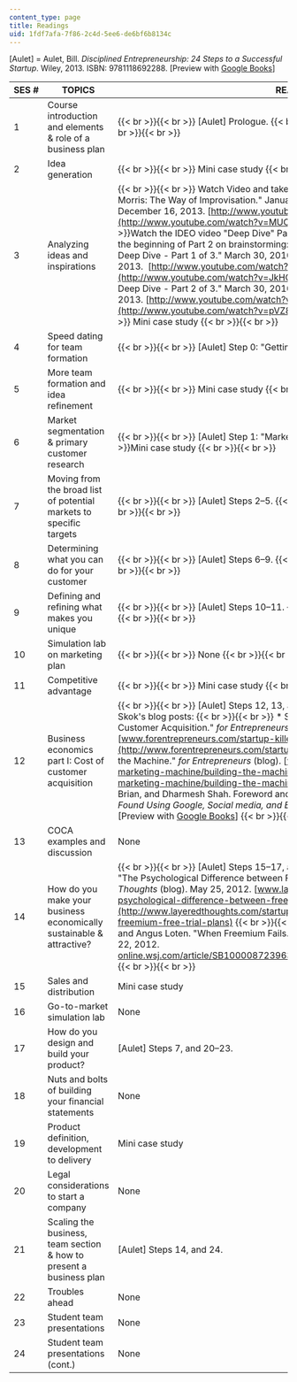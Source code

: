 ```yaml
---
content_type: page
title: Readings
uid: 1fdf7afa-7f86-2c4d-5ee6-de6bf6b8134c
---
```


\[Aulet\] = Aulet, Bill. _Disciplined Entrepreneurship: 24 Steps to a Successful Startup_. Wiley, 2013. ISBN: 9781118692288. \[Preview with [Google Books](http://books.google.com/books?id=ff9vAAAAQBAJ&pg=Pafrontcover)\]

| SES # | TOPICS | READINGS |
| --- | --- | --- |
| 1 | Course introduction and elements & role of a business plan |  {{< br >}}{{< br >}} \[Aulet\] Prologue. {{< br >}}{{< br >}}   {{< br >}}Mini case study {{< br >}}{{< br >}}  |
| 2 | Idea generation |  {{< br >}}{{< br >}} Mini case study {{< br >}}{{< br >}}  |
| 3 | Analyzing ideas and inspirations |  {{< br >}}{{< br >}} Watch Video and take notes on: TEDxTalks. "TEDxVictoria - Dave Morris: The Way of Improvisation." January 7, 2012. YouTube. Accessed on December 16, 2013. [http://www.youtube.com/watch?v=MUO-pWJ0riQ](http://www.youtube.com/watch?v=MUO-pWJ0riQ) {{< br >}}{{< br >}}   {{< br >}}Watch the IDEO video "Deep Dive" Parts 1 & 2 on YouTube, and especially focus on the beginning of Part 2 on brainstorming: {{< br >}}{{< br >}} *   Part 1: innovatus. "The Deep Dive - Part 1 of 3." March 30, 2010. YouTube. Accessed on December 16, 2013.  [http://www.youtube.com/watch?v=JkHOxyafGpE](http://www.youtube.com/watch?v=JkHOxyafGpE){{< br >}}*   Part 2: innovatus. "The Deep Dive - Part 2 of 3." March 30, 2010. YouTube. Accessed on December 16, 2013. [http://www.youtube.com/watch?v=pVZ8pmkg1do&feature=relmfu](http://www.youtube.com/watch?v=pVZ8pmkg1do&feature=relmfu) {{< br >}}{{< br >}} Mini case study {{< br >}}{{< br >}}  |
| 4 | Speed dating for team formation |  {{< br >}}{{< br >}} \[Aulet\] Step 0: "Getting Started." {{< br >}}{{< br >}}  |
| 5 | More team formation and idea refinement |  {{< br >}}{{< br >}} Mini case study {{< br >}}{{< br >}}  |
| 6 | Market segmentation & primary customer research |  {{< br >}}{{< br >}} \[Aulet\] Step 1: "Market Segmentation." {{< br >}}{{< br >}}   {{< br >}}Mini case study {{< br >}}{{< br >}}  |
| 7 | Moving from the broad list of potential markets to specific targets |  {{< br >}}{{< br >}} \[Aulet\] Steps 2–5. {{< br >}}{{< br >}}   {{< br >}}Mini case study {{< br >}}{{< br >}}  |
| 8 | Determining what you can do for your customer |  {{< br >}}{{< br >}} \[Aulet\] Steps 6–9. {{< br >}}{{< br >}}   {{< br >}}Mini case study {{< br >}}{{< br >}}  |
| 9 | Defining and refining what makes you unique |  {{< br >}}{{< br >}} \[Aulet\] Steps 10–11. {{< br >}}{{< br >}}   {{< br >}}Mini case study {{< br >}}{{< br >}}  |
| 10 | Simulation lab on marketing plan |  {{< br >}}{{< br >}} None {{< br >}}{{< br >}}  |
| 11 | Competitive advantage |  {{< br >}}{{< br >}} Mini case study {{< br >}}{{< br >}}  |
| 12 | Business economics part I: Cost of customer acquisition |  {{< br >}}{{< br >}} \[Aulet\] Steps 12, 13, and 18. {{< br >}}{{< br >}}   {{< br >}}David Skok's blog posts: {{< br >}}{{< br >}} *   Skok, David. "Startup Killer: The Cost of Customer Acquisition." _for Entrepreneurs_ (blog). December 22, 2009. [www.forentrepreneurs.com/startup-killer/](http://www.forentrepreneurs.com/startup-killer/){{< br >}}*   Skok, David. "Building the Machine." _for Entrepreneurs_ (blog). [www.forentrepreneurs.com/sales-marketing-machine/building-the-machine/](http://www.forentrepreneurs.com/sales-marketing-machine/building-the-machine/) {{< br >}}{{< br >}}   {{< br >}}Halligan, Brian, and Dharmesh Shah. Foreword and chapters 1–2 in _Inbound Marketing: Get Found Using Google, Social media, and Blogs_. Wiley, 2009. ISBN: 9780470499313. \[Preview with [Google Books](http://books.google.com/books?id=VKwD8lKzeEoC&pg=PA3#v=onepage)\] {{< br >}}{{< br >}}  |
| 13 | COCA examples and discussion | None |
| 14 | How do you make your business economically sustainable & attractive? |  {{< br >}}{{< br >}} \[Aulet\] Steps 15–17, and 19. {{< br >}}{{< br >}}   {{< br >}}Article: "The Psychological Difference between Freemium & Free Trial Plans." _Layered Thoughts_ (blog). May 25, 2012. [www.layeredthoughts.com/startups/the-psychological-difference-between-freemium-free-trial-plans](http://www.layeredthoughts.com/startups/the-psychological-difference-between-freemium-free-trial-plans) {{< br >}}{{< br >}}   {{< br >}}Article: Needleman, Sarah E. and Angus Loten. "When Freemium Fails." _The Wall Street Journal_ (WSJ.com). August 22, 2012. [online.wsj.com/article/SB10000872396390443713704577603782317318996.html](http://online.wsj.com/article/SB10000872396390443713704577603782317318996.html) {{< br >}}{{< br >}}  |
| 15 | Sales and distribution | Mini case study |
| 16 | Go-to-market simulation lab | None |
| 17 | How do you design and build your product? | \[Aulet\] Steps 7, and 20–23. |
| 18 | Nuts and bolts of building your financial statements | None |
| 19 | Product definition, development to delivery | Mini case study |
| 20 | Legal considerations to start a company | None |
| 21 | Scaling the business, team section & how to present a business plan | \[Aulet\] Steps 14, and 24. |
| 22 | Troubles ahead | None |
| 23 | Student team presentations | None |
| 24 | Student team presentations (cont.) | None